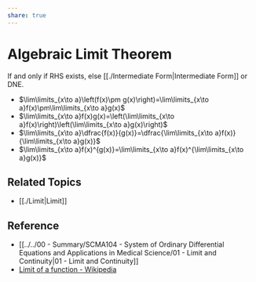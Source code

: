 ```yaml
---
share: true
---
```


# Algebraic Limit Theorem

If and only if RHS exists, else [[./Intermediate Form|Intermediate Form]] or DNE.

- $\lim\limits_{x\to a}\left(f(x)\pm g(x)\right)=\lim\limits_{x\to a}f(x)\pm\lim\limits_{x\to a}g(x)$
- $\lim\limits_{x\to a}f(x)g(x)=\left(\lim\limits_{x\to a}f(x)\right)\left(\lim\limits_{x\to a}g(x)\right)$
- $\lim\limits_{x\to a}\dfrac{f(x)}{g(x)}=\dfrac{\lim\limits_{x\to a}f(x)}{\lim\limits_{x\to a}g(x)}$
- $\lim\limits_{x\to a}f(x)^{g(x)}=\lim\limits_{x\to a}f(x)^{\lim\limits_{x\to a}g(x)}$

## Related Topics

- [[./Limit|Limit]]

## Reference

- [[../../00 - Summary/SCMA104 - System of Ordinary Differential Equations and Applications in Medical Science/01 - Limit and Continuity|01 - Limit and Continuity]]
- [Limit of a function - Wikipedia](https://en.wikipedia.org/wiki/Limit_of_a_function)
